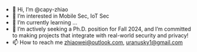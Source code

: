 - 👋 Hi, I’m @capy-zhiao
- 👀 I’m interested in Mobile Sec, IoT Sec
- 🌱 I’m currently learning ...
- 💞️ I’m actively seeking a Ph.D. position for Fall 2024, and I’m committed to making projects that integrate with real-world security and privacy!
- 📫 How to reach me zhiaowei@outlook.com, uranusky1@gmail.com

<!---
capy-zhiao/capy-zhiao is a ✨ special ✨ repository because its `README.md` (this file) appears on your GitHub profile.
You can click the Preview link to take a look at your changes.
--->
